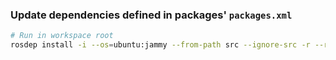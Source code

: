### Update dependencies defined in packages' `packages.xml`

```bash
# Run in workspace root
rosdep install -i --os=ubuntu:jammy --from-path src --ignore-src -r --rosdistro rolling -y
```
